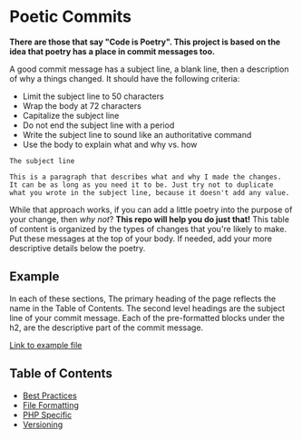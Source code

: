# Poetic Commits

__There are those that say "Code is Poetry". This project is based on the idea that poetry has a place in commit messages too.__

A good commit message has a subject line, a blank line, then a description of 
why a things changed. It should have the following criteria:  

* Limit the subject line to 50 characters
* Wrap the body at 72 characters
* Capitalize the subject line
* Do not end the subject line with a period
* Write the subject line to sound like an authoritative command
* Use the body to explain what and why vs. how


```
The subject line

This is a paragraph that describes what and why I made the changes. 
It can be as long as you need it to be. Just try not to duplicate 
what you wrote in the subject line, because it doesn't add any value.  
```

While that approach works, if you can add a little poetry into the 
purpose of your change, then *why not*? **This repo will help you do 
just that!** This table of content is organized by the types of changes 
that you're likely to make. Put these messages at the top of your body. 
If needed, add your more descriptive details below the poetry.

## Example

In each of these sections, The primary heading of the page reflects the
 name in the Table of Contents. The second level headings are the subject
 line of your commit message. Each of the pre-formatted blocks under the h2, are the descriptive part of the commit message. 

[Link to example file](example.md)

## Table of Contents

* [Best Practices](best-practices.md)
* [File Formatting](file-formatting.md)
* [PHP Specific](php-specific.md)
* [Versioning](versioning.md)



